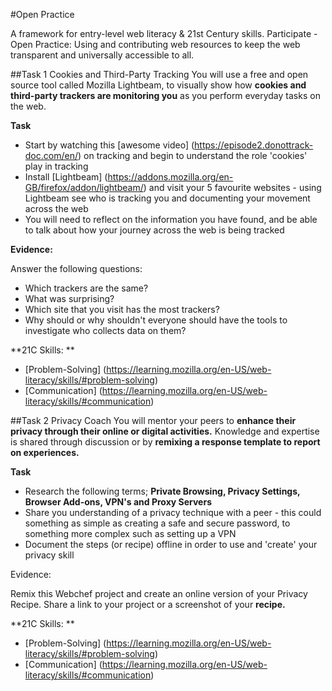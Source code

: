 #Open Practice

A framework for entry-level web literacy & 21st Century skills. Participate - Open Practice: Using and contributing web resources to keep the web transparent and universally accessible to all.

##Task 1 Cookies and Third-Party Tracking
You will use a free and open source tool called Mozilla Lightbeam, to visually show how **cookies and third-party trackers are monitoring you** as you perform everyday tasks on the web.

**Task**

* Start by watching this [awesome video] (https://episode2.donottrack-doc.com/en/) on tracking and begin to understand the role 'cookies' play in tracking
* Install [Lightbeam] (https://addons.mozilla.org/en-GB/firefox/addon/lightbeam/) and visit your 5 favourite websites - using Lightbeam see who is tracking you and documenting your movement across the web
* You will need to reflect on the information you have found, and be able to talk about how your journey across the web is being tracked

**Evidence:**

Answer the following questions:
* Which trackers are the same?
* What was surprising?
* Which site that you visit has the most trackers?
* Why should or why shouldn't everyone should have the tools to investigate who collects data on them?

**21C Skills: **

* [Problem-Solving] (https://learning.mozilla.org/en-US/web-literacy/skills/#problem-solving)
* [Communication] (https://learning.mozilla.org/en-US/web-literacy/skills/#communication)

##Task 2 Privacy Coach
You will mentor your peers to **enhance their privacy through their online or digital activities.** Knowledge and expertise is shared through discussion or by **remixing a response template to report on experiences.**

**Task**

* Research the following terms; **Private Browsing, Privacy Settings, Browser Add-ons, VPN's and Proxy Servers**
* Share you understanding of a privacy technique with a peer - this could something as simple as creating a safe and secure password, to something more complex such as setting up a VPN
* Document the steps (or recipe) offline in order to use and 'create' your privacy skill

Evidence:

Remix this Webchef project and create an online version of your Privacy Recipe. Share a link to your project or a screenshot of your **recipe.**

**21C Skills: **

* [Problem-Solving] (https://learning.mozilla.org/en-US/web-literacy/skills/#problem-solving)
* [Communication] (https://learning.mozilla.org/en-US/web-literacy/skills/#communication)

